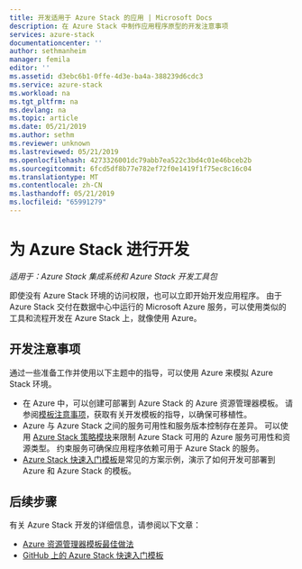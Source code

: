 ```yaml
---
title: 开发适用于 Azure Stack 的应用 | Microsoft Docs
description: 在 Azure Stack 中制作应用程序原型的开发注意事项
services: azure-stack
documentationcenter: ''
author: sethmanheim
manager: femila
editor: ''
ms.assetid: d3ebc6b1-0ffe-4d3e-ba4a-388239d6cdc3
ms.service: azure-stack
ms.workload: na
ms.tgt_pltfrm: na
ms.devlang: na
ms.topic: article
ms.date: 05/21/2019
ms.author: sethm
ms.reviewer: unknown
ms.lastreviewed: 05/21/2019
ms.openlocfilehash: 4273326001dc79abb7ea522c3bd4c01e46bceb2b
ms.sourcegitcommit: 6fcd5df8b77e782ef72f0e1419f1f75ec8c16c04
ms.translationtype: MT
ms.contentlocale: zh-CN
ms.lasthandoff: 05/21/2019
ms.locfileid: "65991279"
---
```

# <a name="develop-for-azure-stack"></a>为 Azure Stack 进行开发

*适用于：Azure Stack 集成系统和 Azure Stack 开发工具包*

即使没有 Azure Stack 环境的访问权限，也可以立即开始开发应用程序。 由于 Azure Stack 交付在数据中心中运行的 Microsoft Azure 服务，可以使用类似的工具和流程开发在 Azure Stack 上，就像使用 Azure。

## <a name="development-considerations"></a>开发注意事项

通过一些准备工作并使用以下主题中的指导，可以使用 Azure 来模拟 Azure Stack 环境。

* 在 Azure 中，可以创建可部署到 Azure Stack 的 Azure 资源管理器模板。 请参阅[模板注意事项](azure-stack-develop-templates.md)，获取有关开发模板的指导，以确保可移植性。
* Azure 与 Azure Stack 之间的服务可用性和服务版本控制存在差异。 可以使用 [Azure Stack 策略模块](azure-stack-policy-module.md)来限制 Azure Stack 可用的 Azure 服务可用性和资源类型。 约束服务可确保应用程序依赖可用于 Azure Stack 的服务。
* [Azure Stack 快速入门模板](https://github.com/Azure/AzureStack-QuickStart-Templates)是常见的方案示例，演示了如何开发可部署到 Azure 和 Azure Stack 的模板。

## <a name="next-steps"></a>后续步骤

有关 Azure Stack 开发的详细信息，请参阅以下文章：

* [Azure 资源管理器模板最佳做法](azure-stack-develop-templates.md)
* [GitHub 上的 Azure Stack 快速入门模板](https://github.com/Azure/AzureStack-QuickStart-Templates)